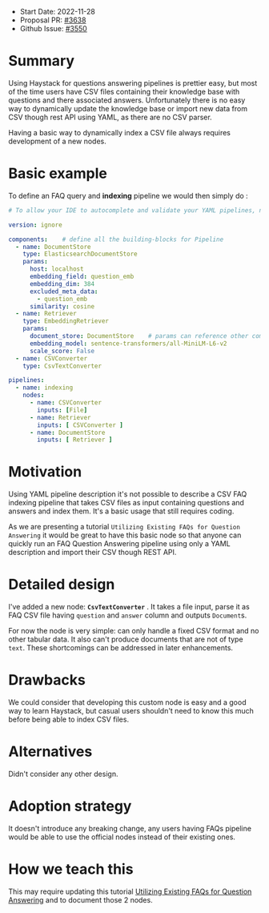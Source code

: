 - Start Date: 2022-11-28
- Proposal PR: [#3638](https://github.com/deepset-ai/haystack/issues/3638)
- Github Issue: [#3550](https://github.com/deepset-ai/haystack/issues/3550)

# Summary

Using Haystack for questions answering pipelines is prettier easy, but most of the time users have CSV files containing
their knowledge base with questions and there associated answers.
Unfortunately there is no easy way to dynamically update the knowledge base or import new data from CSV though rest API
using YAML, as there are no CSV parser.

Having a basic way to dynamically index a CSV file always requires development of a new nodes.

# Basic example

To define an FAQ query and **indexing** pipeline we would then simply do :
```yaml
# To allow your IDE to autocomplete and validate your YAML pipelines, name them as <name of your choice>.haystack-pipeline.yml

version: ignore

components:    # define all the building-blocks for Pipeline
  - name: DocumentStore
    type: ElasticsearchDocumentStore
    params:
      host: localhost
      embedding_field: question_emb
      embedding_dim: 384
      excluded_meta_data:
        - question_emb
      similarity: cosine
  - name: Retriever
    type: EmbeddingRetriever
    params:
      document_store: DocumentStore    # params can reference other components defined in the YAML
      embedding_model: sentence-transformers/all-MiniLM-L6-v2
      scale_score: False
  - name: CSVConverter
    type: CsvTextConverter

pipelines:
  - name: indexing 
    nodes:
      - name: CSVConverter
        inputs: [File]
      - name: Retriever
        inputs: [ CSVConverter ]
      - name: DocumentStore
        inputs: [ Retriever ]
```

# Motivation

Using YAML pipeline description it's not possible to describe a CSV FAQ indexing pipeline that takes CSV files as input
containing questions and answers and index them. It's a basic usage that still requires coding.

As we are presenting a tutorial `Utilizing Existing FAQs for Question Answering` it would be great to have this basic
node so that anyone can quickly run an FAQ Question Answering pipeline using only a YAML description and import their
CSV though REST API.

# Detailed design

I've added a new node: **`CsvTextConverter`** . It takes a file input, parse it as FAQ CSV file having `question` and `answer` column
and outputs `Document`s.

For now the node is very simple: can only handle a fixed CSV format and no other tabular data. It also
can't produce documents that are not of type `text`. These shortcomings can be addressed in later enhancements.

# Drawbacks

We could consider that developing this custom node is easy and a good way to learn Haystack,
but casual users shouldn't need to know this much before being able to index CSV files.

# Alternatives

Didn't consider any other design.

# Adoption strategy

It doesn't introduce any breaking change, any users having FAQs pipeline would be able to use the official nodes instead
of their existing ones.

# How we teach this

This may require updating this tutorial [Utilizing Existing FAQs for Question Answering](https://haystack.deepset.ai/tutorials/04_faq_style_qa)
and to document those 2 nodes.
